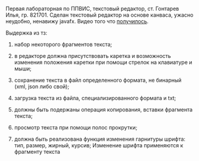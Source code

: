 Первая лабораторная по ППВИС, текстовый редактор, ст. Гонтарев Илья, гр. 821701.
Сделан текстовый редактор на основе канваса, ужасно неудобно, ненавижу javafx. Видео того что [получилось](https://youtu.be/-aBDfgF_EqU).

Выдержка из тз:

1) набор некоторого фрагментов текста;

2) в редакторе должна присутствовать каретка и возможность изменения положения каретки при помощи стрелок на клавиатуре и мыши;

3) cохранение текста в файл определенного формата, не бинарный (xml, json либо свой);

4) загрузка текста из файла, специализированного формата и txt;

5) должны быть подержаны операция копирования, вставки фрагмента текста;

6) просмотр текста при помощи полос прокрутки;

7) должна быть реализована функция изменения гарнитуры шрифта:
тип, размер, жирный, курсив;
Изменение шрифта применяются к фрагменту текста